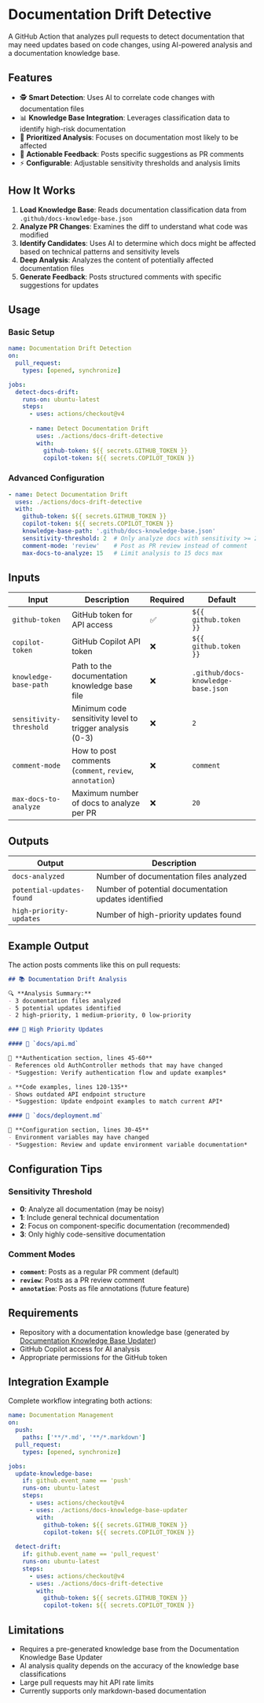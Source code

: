# Documentation Drift Detective

A GitHub Action that analyzes pull requests to detect documentation that may need updates based on code changes, using AI-powered analysis and a documentation knowledge base.

## Features

- 🕵️ **Smart Detection**: Uses AI to correlate code changes with documentation files
- 📊 **Knowledge Base Integration**: Leverages classification data to identify high-risk documentation
- 🎯 **Prioritized Analysis**: Focuses on documentation most likely to be affected
- 💬 **Actionable Feedback**: Posts specific suggestions as PR comments
- ⚡ **Configurable**: Adjustable sensitivity thresholds and analysis limits

## How It Works

1. **Load Knowledge Base**: Reads documentation classification data from `.github/docs-knowledge-base.json`
2. **Analyze PR Changes**: Examines the diff to understand what code was modified
3. **Identify Candidates**: Uses AI to determine which docs might be affected based on technical patterns and sensitivity levels
4. **Deep Analysis**: Analyzes the content of potentially affected documentation files
5. **Generate Feedback**: Posts structured comments with specific suggestions for updates

## Usage

### Basic Setup

```yaml
name: Documentation Drift Detection
on:
  pull_request:
    types: [opened, synchronize]

jobs:
  detect-docs-drift:
    runs-on: ubuntu-latest
    steps:
      - uses: actions/checkout@v4
      
      - name: Detect Documentation Drift
        uses: ./actions/docs-drift-detective
        with:
          github-token: ${{ secrets.GITHUB_TOKEN }}
          copilot-token: ${{ secrets.COPILOT_TOKEN }}
```

### Advanced Configuration

```yaml
- name: Detect Documentation Drift
  uses: ./actions/docs-drift-detective
  with:
    github-token: ${{ secrets.GITHUB_TOKEN }}
    copilot-token: ${{ secrets.COPILOT_TOKEN }}
    knowledge-base-path: '.github/docs-knowledge-base.json'
    sensitivity-threshold: 2  # Only analyze docs with sensitivity >= 2
    comment-mode: 'review'    # Post as PR review instead of comment
    max-docs-to-analyze: 15   # Limit analysis to 15 docs max
```

## Inputs

| Input | Description | Required | Default |
|-------|-------------|----------|---------|
| `github-token` | GitHub token for API access | ✅ | `${{ github.token }}` |
| `copilot-token` | GitHub Copilot API token | ❌ | `${{ github.token }}` |
| `knowledge-base-path` | Path to the documentation knowledge base file | ❌ | `.github/docs-knowledge-base.json` |
| `sensitivity-threshold` | Minimum code sensitivity level to trigger analysis (0-3) | ❌ | `2` |
| `comment-mode` | How to post comments (`comment`, `review`, `annotation`) | ❌ | `comment` |
| `max-docs-to-analyze` | Maximum number of docs to analyze per PR | ❌ | `20` |

## Outputs

| Output | Description |
|--------|-------------|
| `docs-analyzed` | Number of documentation files analyzed |
| `potential-updates-found` | Number of potential documentation updates identified |
| `high-priority-updates` | Number of high-priority updates found |

## Example Output

The action posts comments like this on pull requests:

```markdown
## 📚 Documentation Drift Analysis

🔍 **Analysis Summary:**
- 3 documentation files analyzed
- 5 potential updates identified
- 2 high-priority, 1 medium-priority, 0 low-priority

### 🚨 High Priority Updates

#### 📄 `docs/api.md`

🚨 **Authentication section, lines 45-60**
- References old AuthController methods that may have changed
- *Suggestion: Verify authentication flow and update examples*

⚠️ **Code examples, lines 120-135**
- Shows outdated API endpoint structure
- *Suggestion: Update endpoint examples to match current API*

#### 📄 `docs/deployment.md`

🚨 **Configuration section, lines 30-45**
- Environment variables may have changed
- *Suggestion: Review and update environment variable documentation*
```

## Configuration Tips

### Sensitivity Threshold
- **0**: Analyze all documentation (may be noisy)
- **1**: Include general technical documentation
- **2**: Focus on component-specific documentation (recommended)
- **3**: Only highly code-sensitive documentation

### Comment Modes
- **`comment`**: Posts as a regular PR comment (default)
- **`review`**: Posts as a PR review comment
- **`annotation`**: Posts as file annotations (future feature)

## Requirements

- Repository with a documentation knowledge base (generated by [Documentation Knowledge Base Updater](../docs-knowledge-base-updater))
- GitHub Copilot access for AI analysis
- Appropriate permissions for the GitHub token

## Integration Example

Complete workflow integrating both actions:

```yaml
name: Documentation Management
on:
  push:
    paths: ['**/*.md', '**/*.markdown']
  pull_request:
    types: [opened, synchronize]

jobs:
  update-knowledge-base:
    if: github.event_name == 'push'
    runs-on: ubuntu-latest
    steps:
      - uses: actions/checkout@v4
      - uses: ./actions/docs-knowledge-base-updater
        with:
          github-token: ${{ secrets.GITHUB_TOKEN }}
          copilot-token: ${{ secrets.COPILOT_TOKEN }}
  
  detect-drift:
    if: github.event_name == 'pull_request'
    runs-on: ubuntu-latest
    steps:
      - uses: actions/checkout@v4
      - uses: ./actions/docs-drift-detective
        with:
          github-token: ${{ secrets.GITHUB_TOKEN }}
          copilot-token: ${{ secrets.COPILOT_TOKEN }}
```

## Limitations

- Requires a pre-generated knowledge base from the Documentation Knowledge Base Updater
- AI analysis quality depends on the accuracy of the knowledge base classifications
- Large pull requests may hit API rate limits
- Currently supports only markdown-based documentation
